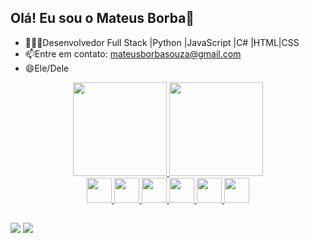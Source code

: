 ## Olá! Eu sou o Mateus Borba👋
- 👨🏻‍💻Desenvolvedor Full Stack |Python |JavaScript |C# |HTML|CSS
- 📫Entre em contato: mateusborbasouza@gmail.com
- 😄Ele/Dele
          
<div align="center">
  <a href="https://github.com/omateusborba">
  <img height="150em" src="https://github-readme-stats.vercel.app/api?username=omateusborba&show_icons=true&theme=dark&include_all_commits=true&count_private=true"/>
  <img height="150em" src="https://github-readme-stats.vercel.app/api/top-langs/?username=omateusborba&layout=compact&langs_count=7&theme=dark"/>
</div> 

<div align="center">
  <img height="40" width="40" src="https://cdn.jsdelivr.net/gh/devicons/devicon@latest/icons/python/python-original.svg" />
  <img height="40" width="40" src="https://cdn.jsdelivr.net/gh/devicons/devicon@latest/icons/html5/html5-original.svg" />
  <img height="40" width="40" src="https://cdn.jsdelivr.net/gh/devicons/devicon@latest/icons/css3/css3-original.svg" />             
  <img height="40" width="40" src="https://cdn.jsdelivr.net/gh/devicons/devicon@latest/icons/javascript/javascript-original.svg" />
  <img height="40" width="40" src="https://cdn.jsdelivr.net/gh/devicons/devicon@latest/icons/csharp/csharp-original.svg" />
  <img height="40" width="40" src="https://cdn.jsdelivr.net/gh/devicons/devicon@latest/icons/windows11/windows11-original.svg" />                            
</div>

##

<div align="left">
  <a href="https://www.instagram.com/omateusborba/"><img src="https://img.shields.io/badge/Instagram-E4405F?style=for-the-badge&logo=instagram&logoColor=white"/></a>
  <a href="https://www.linkedin.com/in/omateusborba/"><img src="https://img.shields.io/badge/LinkedIn-0077B5?style=for-the-badge&logo=linkedin&logoColor=white"/></a>
</div>
